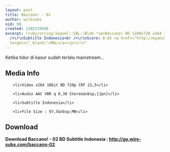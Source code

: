 ```yaml
---
layout: post
title: Baccano! - 02
author: wiresubs
nid: 90
created: 1392178500
excerpt: !ruby/string:Sequel::SQL::Blob "<p>Baccano! BD 1280x720 x264 10bit AAC<br
  />\r\nSubtitle Indonesia<br />\r\nScore: 8.65 <a href=\"http://myanimelist.net/anime/2251/Baccano!\"
  target=\"_blank\">MAL</a></p>\r\n"
---
```

<p class="rtecenter">Ketika tidur di kasur sudah terlalu mainstream...</p>

<h2>Media Info</h2>

<ul>
	<li>Video x264 10bit BD 720p CRF 21,5</li>
	<li>Audio AAC VBR q 0,30 Stereo&nbsp;[Jpn]</li>
	<li>Subtitle Indonesia</li>
	<li>File Size : 97,5&nbsp;MB</li>
</ul>

<h2>Download</h2>

<p><strong>Download Baccano! - 02 BD Subtitle&nbsp;Indonesia&nbsp;: <a href="http://go.wire-subs.com/baccano-02" target="_blank">http://go.wire-subs.com/baccano-02</a></strong></p>
